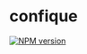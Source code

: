 # confique

[![NPM version](https://img.shields.io/npm/v/@banjoanton/confique?color=%23c53635&label=%20)](https://www.npmjs.com/package/@banjoanton/confique)
